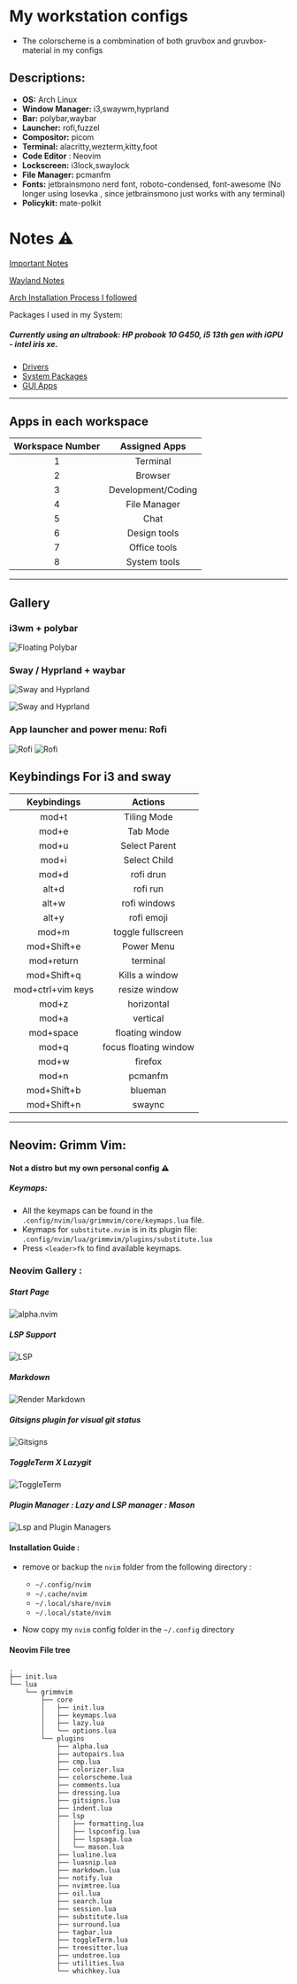 # My workstation configs

- The colorscheme is a combmination of both gruvbox and gruvbox-material in my configs

## **Descriptions:**

- **OS:** Arch Linux
- **Window Manager:** i3,swaywm,hyprland
- **Bar:** polybar,waybar
- **Launcher:** rofi,fuzzel
- **Compositor:** picom
- **Terminal:** alacritty,wezterm,kitty,foot
- **Code Editor** : Neovim
- **Lockscreen:** i3lock,swaylock
- **File Manager:** pcmanfm
- **Fonts:** jetbrainsmono nerd font, roboto-condensed, font-awesome (No longer using Iosevka , since jetbrainsmono just works with any terminal)
- **Policykit:** mate-polkit

# Notes ⚠️

[Important Notes](./arch_install/notes/notes.md)

[Wayland Notes](./arch_install/notes/wayland_notes.md)

[Arch Installation Process I followed](./arch_install/notes/archInstalltion.md)

Packages I used in my System:

##### Currently using an ultrabook: HP probook 10 G450, i5 13th gen with iGPU - intel iris xe.

- [Drivers](./arch_install/scripts/drivers.sh)
- [System Packages](./arch_install/scripts/system_packages.sh)
- [GUI Apps](./arch_install/scripts/applications.sh)

---

## Apps in each workspace

| Workspace Number |   Assigned Apps    |
| :--------------: | :----------------: |
|        1         |      Terminal      |
|        2         |      Browser       |
|        3         | Development/Coding |
|        4         |    File Manager    |
|        5         |        Chat        |
|        6         |    Design tools    |
|        7         |    Office tools    |
|        8         |    System tools    |

---

## Gallery

### i3wm + polybar

![Floating Polybar](./screenshots/i3.png)

### Sway / Hyprland + waybar

![Sway and Hyprland](./screenshots/sway.png)

![Sway and Hyprland](./screenshots/waybar_floating.png)

### App launcher and power menu: Rofi

![Rofi](./screenshots/rofi_1.png)
![Rofi](./screenshots/rofi_2.png)

## Keybindings For i3 and sway

|    Keybindings    |        Actions        |
| :---------------: | :-------------------: |
|       mod+t       |      Tiling Mode      |
|       mod+e       |       Tab Mode        |
|       mod+u       |     Select Parent     |
|       mod+i       |     Select Child      |
|       mod+d       |       rofi drun       |
|       alt+d       |       rofi run        |
|       alt+w       |     rofi windows      |
|       alt+y       |      rofi emoji       |
|       mod+m       |   toggle fullscreen   |
|    mod+Shift+e    |      Power Menu       |
|    mod+return     |       terminal        |
|    mod+Shift+q    |    Kills a window     |
| mod+ctrl+vim keys |     resize window     |
|       mod+z       |      horizontal       |
|       mod+a       |       vertical        |
|     mod+space     |    floating window    |
|       mod+q       | focus floating window |
|       mod+w       |        firefox        |
|       mod+n       |        pcmanfm        |
|    mod+Shift+b    |        blueman        |
|    mod+Shift+n    |        swaync         |

---

## Neovim: Grimm Vim:

#### Not a distro but my own personal config ⚠️

##### Keymaps:

- All the keymaps can be found in the `.config/nvim/lua/grimmvim/core/keymaps.lua` file.
- Keymaps for `substitute.nvim` is in its plugin file: `.config/nvim/lua/grimmvim/plugins/substitute.lua`
- Press `<leader>fk` to find available keymaps.

### Neovim Gallery :

##### Start Page

![alpha.nvim](./screenshots/neovim/1.png)

##### LSP Support

![LSP](./screenshots/neovim/2.png)

##### Markdown

![Render Markdown](./screenshots/neovim/3.png)

##### Gitsigns plugin for visual git status

![Gitsigns](./screenshots/neovim/4.png)

##### ToggleTerm X Lazygit

![ToggleTerm](./screenshots/neovim/5.png)

##### Plugin Manager : Lazy and LSP manager : Mason

![Lsp and Plugin Managers](./screenshots/neovim/6.png)

#### Installation Guide :

- remove or backup the `nvim` folder from the following directory :

  - `~/.config/nvim`
  - `~/.cache/nvim`
  - `~/.local/share/nvim`
  - `~/.local/state/nvim`

- Now copy my `nvim` config folder in the `~/.config` directory

#### Neovim File tree

```
.
├── init.lua
└── lua
    └── grimmvim
        ├── core
        │   ├── init.lua
        │   ├── keymaps.lua
        │   ├── lazy.lua
        │   └── options.lua
        └── plugins
            ├── alpha.lua
            ├── autopairs.lua
            ├── cmp.lua
            ├── colorizer.lua
            ├── colorscheme.lua
            ├── comments.lua
            ├── dressing.lua
            ├── gitsigns.lua
            ├── indent.lua
            ├── lsp
            │   ├── formatting.lua
            │   ├── lspconfig.lua
            │   ├── lspsaga.lua
            │   └── mason.lua
            ├── lualine.lua
            ├── luasnip.lua
            ├── markdown.lua
            ├── notify.lua
            ├── nvimtree.lua
            ├── oil.lua
            ├── search.lua
            ├── session.lua
            ├── substitute.lua
            ├── surround.lua
            ├── tagbar.lua
            ├── toggleTerm.lua
            ├── treesitter.lua
            ├── undotree.lua
            ├── utilities.lua
            └── whichkey.lua
```
